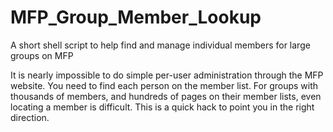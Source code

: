 # MFP_Group_Member_Lookup
A short shell script to help find and manage individual members for large groups on MFP

It is nearly impossible to do simple per-user administration through the MFP website. You need
to find each person on the member list. For groups with thousands of members, and hundreds of
pages on their member lists, even locating a member is difficult.  This is a quick hack to
point you in the right direction.
